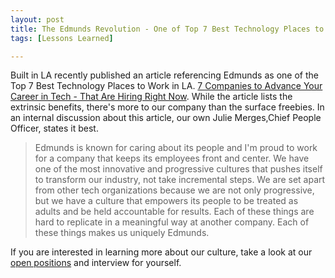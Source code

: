 ```yaml
---
layout: post
title: The Edmunds Revolution - One of Top 7 Best Technology Places to Work in LA
tags: [Lessons Learned]

---
```


Built in LA recently published an article referencing Edmunds as one of the Top 7 Best Technology Places to Work in LA.  [7 Companies to Advance Your Career in Tech - That Are Hiring Right Now](http://www.builtinla.com/2015/04/29/7-companies-advance-your-career-tech-are-hiring-right-now/). While the article lists the extrinsic benefits, there's more to our company than the surface freebies. In an internal discussion about this article, our own Julie Merges,Chief People Officer, states it best.

> Edmunds is known for caring about its people and I'm proud to work for a company that keeps its employees front and center. We have one of the most innovative and progressive cultures that pushes itself to transform our industry, not take incremental steps. We are set apart from other tech organizations because we are not only progressive, but we have a culture that empowers its people to be treated as adults and be held accountable for results. Each of these things are hard to replicate in a meaningful way at another company. Each of these things makes us uniquely Edmunds.

If you are interested in learning more about our culture, take a look at our [open positions](http://www.edmunds.com/careers/) and interview for yourself. 





